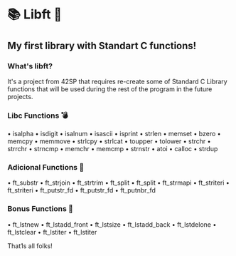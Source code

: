 # 📚 Libft 🤖
## My first library with Standart C functions!

### What's libft?

It's a project from 42SP that requires re-create some of Standard C Library functions that will be used during the rest of the program in the future projects.

### Libc Functions 💣

• isalpha
• isdigit
• isalnum
• isascii
• isprint
• strlen
• memset
• bzero
• memcpy
• memmove
• strlcpy
• strlcat
• toupper
• tolower
• strchr
• strrchr
• strncmp
• memchr
• memcmp
• strnstr
• atoi
• calloc
• strdup

### Adicional Functions 💎

• ft_substr
• ft_strjoin
• ft_strtrim
• ft_split
• ft_split
• ft_strmapi
• ft_striteri
• ft_striteri
• ft_putstr_fd
• ft_putstr_fd
• ft_putnbr_fd

### Bonus Functions 🔐

• ft_lstnew
• ft_lstadd_front
• ft_lstsize
• ft_lstadd_back
• ft_lstdelone
• ft_lstclear
• ft_lstiter
• ft_lstiter

That1s all folks!
